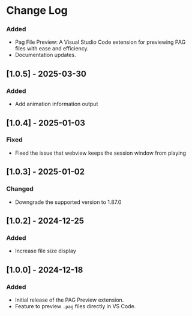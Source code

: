 <!--
 * @Author: haobin.wang
 * @Date: 2024-12-17 11:43:12
 * @LastEditors: haobin.wang
 * @LastEditTime: 2025-03-30 16:28:06
 * @Description: Do not edit
-->
# Change Log

### Added
- Pag File Preview: A Visual Studio Code extension for previewing PAG files with ease and efficiency.
- Documentation updates.

## [1.0.5] - 2025-03-30
### Added
- Add animation information output

## [1.0.4] - 2025-01-03
### Fixed
- Fixed the issue that webview keeps the session window from playing

## [1.0.3] - 2025-01-02
### Changed
- Downgrade the supported version to 1.87.0

## [1.0.2] - 2024-12-25
### Added
- Increase file size display

## [1.0.0] - 2024-12-18
### Added
- Initial release of the PAG Preview extension.
- Feature to preview `.pag` files directly in VS Code.